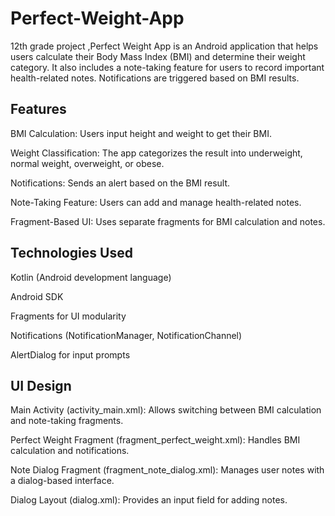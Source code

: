 # Perfect-Weight-App
 12th grade project ,Perfect Weight App is an Android application that helps users calculate their Body Mass Index (BMI) and determine their weight category. It also includes a note-taking feature for users to record important health-related notes. Notifications are triggered based on BMI results.

## Features

BMI Calculation: Users input height and weight to get their BMI.

Weight Classification: The app categorizes the result into underweight, normal weight, overweight, or obese.

Notifications: Sends an alert based on the BMI result.

Note-Taking Feature: Users can add and manage health-related notes.

Fragment-Based UI: Uses separate fragments for BMI calculation and notes.

## Technologies Used

Kotlin (Android development language)

Android SDK

Fragments for UI modularity

Notifications (NotificationManager, NotificationChannel)

AlertDialog for input prompts

## UI Design

Main Activity (activity_main.xml): Allows switching between BMI calculation and note-taking fragments.

Perfect Weight Fragment (fragment_perfect_weight.xml): Handles BMI calculation and notifications.

Note Dialog Fragment (fragment_note_dialog.xml): Manages user notes with a dialog-based interface.

Dialog Layout (dialog.xml): Provides an input field for adding notes.
